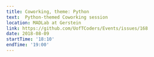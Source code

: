 ```yaml
---
title: Coworking, theme: Python
text:  Python-themed Coworking session
location: MADLab at Gerstein
link: https://github.com/UofTCoders/Events/issues/168
date: 2018-08-09
startTime: '18:10'
endTime: '19:00'
---
```

